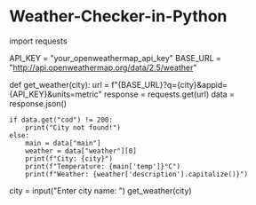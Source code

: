 # Weather-Checker-in-Python

import requests

API_KEY = "your_openweathermap_api_key"
BASE_URL = "http://api.openweathermap.org/data/2.5/weather"

def get_weather(city):
    url = f"{BASE_URL}?q={city}&appid={API_KEY}&units=metric"
    response = requests.get(url)
    data = response.json()
    
    if data.get("cod") != 200:
        print("City not found!")
    else:
        main = data["main"]
        weather = data["weather"][0]
        print(f"City: {city}")
        print(f"Temperature: {main['temp']}°C")
        print(f"Weather: {weather['description'].capitalize()}")

city = input("Enter city name: ")
get_weather(city)
